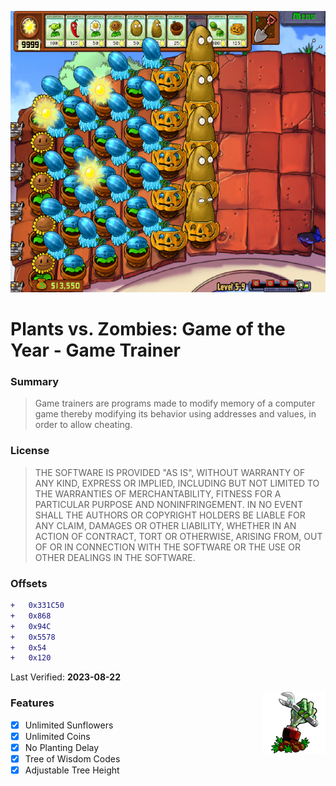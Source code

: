 <p align="center">
  <img style="cursor: default;" height="450" src="img/Untitled.png">
</p>

# Plants vs. Zombies: Game of the Year - Game Trainer

### Summary
> Game trainers are programs made to modify memory of a computer game
thereby modifying its behavior using addresses and values, in order to allow cheating.

### License
> THE SOFTWARE IS PROVIDED "AS IS", WITHOUT WARRANTY OF ANY KIND, EXPRESS OR
IMPLIED, INCLUDING BUT NOT LIMITED TO THE WARRANTIES OF MERCHANTABILITY,
FITNESS FOR A PARTICULAR PURPOSE AND NONINFRINGEMENT. IN NO EVENT SHALL THE
AUTHORS OR COPYRIGHT HOLDERS BE LIABLE FOR ANY CLAIM, DAMAGES OR OTHER
LIABILITY, WHETHER IN AN ACTION OF CONTRACT, TORT OR OTHERWISE, ARISING FROM,
OUT OF OR IN CONNECTION WITH THE SOFTWARE OR THE USE OR OTHER DEALINGS IN THE
SOFTWARE.

### Offsets
```diff
+   0x331C50
+   0x868
+   0x94C
+   0x5578
+   0x54
+   0x120
```
Last Verified: **2023-08-22**

<img style="cursor: default;" align="right" width="100" height="100" src="img/logo.png">

### Features
- [x] Unlimited Sunflowers
- [x] Unlimited Coins
- [x] No Planting Delay
- [x] Tree of Wisdom Codes
- [x] Adjustable Tree Height
